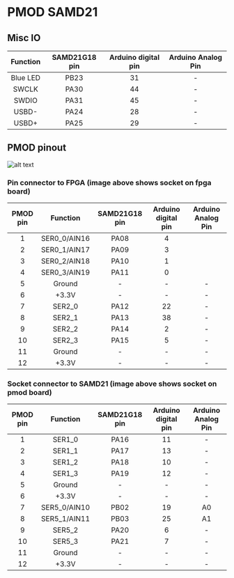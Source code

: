 # PMOD SAMD21

## Misc IO

| Function | SAMD21G18 pin  | Arduino digital pin | Arduino Analog Pin |
|:-------------:|:-----:|:-----:|:-----:|
| Blue LED | PB23 | 31 | - |
| SWCLK | PA30 | 44 | - |
| SWDIO | PA31 | 45 | - |
| USBD- | PA24 | 28 | - |
| USBD+ | PA25 | 29 | - |

## PMOD pinout

![alt text](https://reference.digilentinc.com/_media/reference/pmod/pmod-pinout-2x6.png)

### Pin connector to FPGA (image above shows socket on fpga board)

| PMOD pin  | Function | SAMD21G18 pin  | Arduino digital pin | Arduino Analog Pin |
|:-------------:|:-------------:|:-----:|:-----:|:-----:|
| 1 | SER0_0/AIN16 | PA08 | 4 | |
| 2 | SER0_1/AIN17 | PA09 | 3 | |
| 3 | SER0_2/AIN18 | PA10 | 1 | |
| 4 | SER0_3/AIN19 | PA11 | 0 | |
| 5 | Ground | - | - | - |
| 6 | +3.3V | - | - | - |
| 7 | SER2_0 | PA12 | 22 | - |
| 8 | SER2_1 | PA13 | 38 | - |
| 9 | SER2_2 | PA14 | 2 | - |
| 10 | SER2_3 | PA15 | 5 | - |
| 11 | Ground | - | - | - |
| 12 | +3.3V | - | - | - |

### Socket connector to SAMD21 (image above shows socket on pmod board)

| PMOD pin  | Function | SAMD21G18 pin  | Arduino digital pin | Arduino Analog Pin |
|:-------------:|:-------------:|:-----:|:-----:|:-----:|
| 1 | SER1_0 | PA16 | 11 | - |
| 2 | SER1_1 | PA17 | 13 | - |
| 3 | SER1_2 | PA18 | 10 | - |
| 4 | SER1_3 | PA19 | 12 | - |
| 5 | Ground | - | - | - |
| 6 | +3.3V | - | - | - |
| 7 | SER5_0/AIN10 | PB02 | 19 | A0 |
| 8 | SER5_1/AIN11 | PB03 | 25 | A1 |
| 9 | SER5_2 | PA20 | 6 | - |
| 10 | SER5_3 | PA21 | 7 | - |
| 11 | Ground | - | - | - |
| 12 | +3.3V | - | - | - |
